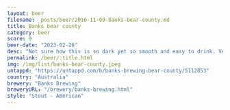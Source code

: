 ```yaml
---
layout: beer
filename: _posts/beer/2016-11-09-banks-bear-county.md
title: Banks bear county
category: beer
score: 9
beer-date: "2023-02-26"
desc: "Not sure how this is so dark yet so smooth and easy to drink. Very moorish"
permalink: /beer/:title.html
img: /img/list/banks-bear-county.jpeg
untappd: "https://untappd.com/b/banks-brewing-bear-county/5112853"
country: "Australia"
brewery: "Banks Brewing"
breweryURL: "/brewery/banks-brewing.html"
style: "Stout - American"
---
```


